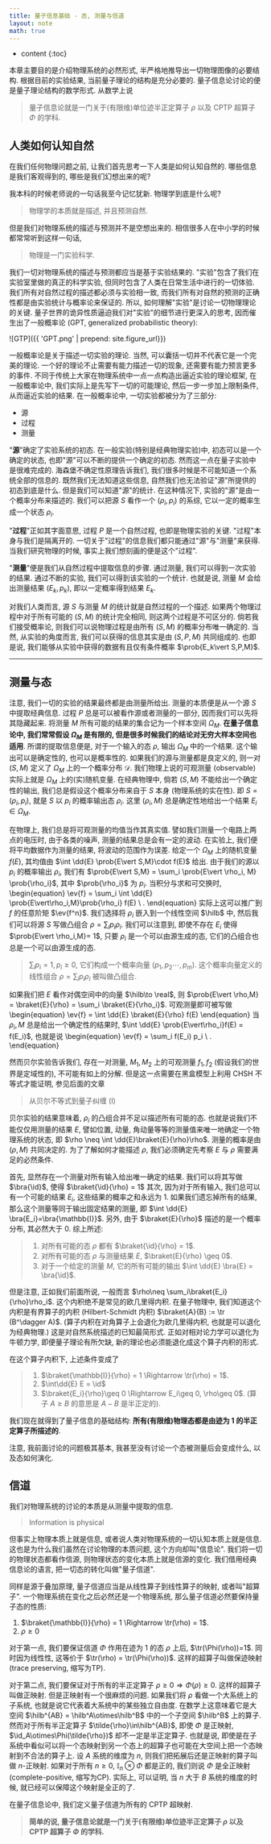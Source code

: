 ```yaml
---
title: 量子信息基础 - 态, 测量与信道
layout: note
math: true
---
```


* content
{:toc}


本章主要目的是介绍物理系统的必然形式, 半严格地推导出一切物理图像的必要结构.
根据目前的实验结果, 当前量子理论的结构是充分必要的.
量子信息论讨论的便是量子理论结构的数学形式. 从数学上说

>量子信息论就是一门关于(有限维)单位迹半正定算子 $\rho$ 以及 CPTP 超算子 $\Phi$ 的学科.

## 人类如何认知自然

在我们任何物理问题之前, 让我们首先思考一下人类是如何认知自然的.
哪些信息是我们客观得到的, 哪些是我们幻想出来的呢?

我本科的时候老师说的一句话我至今记忆犹新. 物理学到底是什么呢?

>物理学的本质就是描述, 并且预测自然.

但是我们对物理系统的描述与预测并不是空想出来的.
相信很多人在中小学的时候都常常听到这样一句话,

> 物理是一门实验科学.

我们一切对物理系统的描述与预测都应当是基于实验结果的.
"实验"包含了我们在实验室里做的真正的科学实验,
但同时包含了人类在日常生活中进行的一切体验. 我们所有对自然过程的描述都必须与实验相一致,
而我们所有对自然的预测的正确性都是由实验统计与概率论来保证的. 所以,
如何理解"实验"是讨论一切物理理论的关键.
量子世界的诡异性质逼迫我们对"实验"的细节进行更深入的思考, 因而催生出了一般概率论
(GPT, generalized probabilistic theory):

![GTP]({{ 'GPT.png' | prepend: site.figure_url}})

一般概率论是关于描述一切实验的理论.
当然, 可以囊括一切并不代表它是一个完美的理论.
一个好的理论不止需要有能力描述一切的现象, 还需要有能力预言更多的事件.
不同于传统上大家在物理系统中一点一点构造出逼近实验的理论框架, 在一般概率论中,
我们实际上是先写下一切的可能理论, 然后一步一步加上限制条件, 从而逼近实验的结果.
在一般概率论中, 一切实验都被分为了三部分:

* 源
* 过程
* 测量

"**源**"确定了实验系统的初态.
在一般实验(特别是经典物理实验)中, 初态可以是一个确定的状态, 也即"源"可以不断的提供一个确定的初态.
然而这一点在量子实验中是很难完成的.
海森堡不确定性原理告诉我们, 我们很多时候是不可能知道一个系统全部的信息的.
既然我们无法知道这些信息, 自然我们也无法验证"源"所提供的初态到底是什么.
但是我们可以知道"源"的统计.
在这种情况下, 实验的"源"是由一个概率分布来描述的.
我们可以把源 $S$ 看作一个 $(\rho_i,p_i)$ 的系综, 它以一定的概率生成一个状态 $\rho_i$.

"**过程**"正如其字面意思, 过程 $P$ 是一个自然过程, 也即是物理实验的关键.
"过程"本身与我们是隔离开的.
一切关于"过程"的信息我们都只能通过"源"与"测量"来获得.
当我们研究物理的时候, 事实上我们想刻画的便是这个"过程".

"**测量**"便是我们从自然过程中提取信息的步骤. 通过测量, 我们可以得到一次实验的结果.
通过不断的实验, 我们可以得到该实验的一个统计.
也就是说, 测量 $M$ 会给出测量结果 $(E_k, p_k)$, 即以一定概率得到结果 $E_k$.

对我们人类而言, 源 $S$ 与测量 $M$ 的统计就是自然过程的一个描述.
如果两个物理过程中对于所有可能的 $(S,M)$ 的统计完全相同, 则这两个过程是不可区分的.
倘若我们接受概率论, 则我们可以说物理过程是由所有 $(S,M)$ 的概率分布唯一确定的.
当然, 从实验的角度而言, 我们可以获得的信息其实是由 $(S,P,M)$ 共同组成的.
也即是说, 我们能够从实验中获得的数据有且仅有条件概率 $\prob{E_k\vert S,P,M}$.

---

<!-- ## 真正的物理

我们前面所说的一般概率论过于抽象, 实际上与我们想理解的物理由所差异.
为了讨论具体的物理问题, 我们总是需要对物理系统做一定的假设.

这些假设中最关键的一点便是叠加原理. 从某种角度来说, 这是现代物理学最核心的假设.
在叠加原理下, 一个系统的整体演化可以被看作不同自由度上的演化的线性叠加.
除却我们对物体的本能的分割之外 (比如我们可以区分桌子与桌子上的杯子),
所有人在初学物理时接触到最简单的叠加原理便是作用在质点上的力可以拆解成空间中不同方向的力的叠加.
这在国内通常是高中物理的第一课.

![Decomposition]({{ 'Decomposition.png' | prepend: site.figure_url}})

在物理中我们将这些最基本的自由度组合起来, 作为基底. 在数学上它们就构成了一个线性空间.
(有限维)线性空间最漂亮的一点便是, 一旦我们确定了一组完备基底 $(e_1,e_2,\cdots,e_n)$,
线性空间中的每一个态都可以由一组与基底一一对应的数字 $(a_1,a_2,\cdots,a_n)$
唯一地确定. 这样我们就将一个物理问题与线性代数问题一一对应了起来.

### 物理过程的本征态

在叠加原理的基本假设下, 我们的物理定律常常是由一组微分方程来刻画的(假设演化连续).
所谓的微分方程便是将每一时刻的演化算子线性化.
我们知道, 微分方程的所有的解都可以由这些微分方程的本征函数 $\rho$ 来刻画.
这些本征函数所对应的物理系统正是我们在叠加原理中使用的自然基底.
**这里的本征函数都可以对应到一个真实的物理系统, 我们把它们叫做"本征态"**.
当然, 这些本征态是物理过程(某个时刻)的本征态.
*比如量子力学中系统的演化由哈密顿量 $H$ 给出. 我们讨论量子力学问题的时候讨论的就是 $H$ 的本征态*. -->

## 测量与态

注意, 我们一切的实验的结果最终都是由测量所给出.
测量的本质便是从一个源 $S$ 中提取经典信息.
过程 $P$ 总是可以被看作源或者测量的一部分, 因而我们可以先将其隐藏起来.
将测量 $M$ 所有可能的结果的集合记为一个样本空间 $\Omega_M$.
**在量子信息论中, 我们常常假设 $\Omega_M$ 是有限的, 但是很多时候我们的结论对无穷大样本空间也适用**.
所谓的提取信息便是, 对于一个输入的态 $\rho$, 输出 $\Omega_M$ 中的一个结果.
这个输出可以是确定性的, 也可以是概率性的.
如果我们的源与测量都是良定义的, 则一对 $(S,M)$ 定义了 $\Omega_M$ 上的一个概率分布 $\mathcal{D}$.
我们物理上说的可观测量 (observable) 实际上就是 $\Omega_M$ 上的(实)随机变量.
在经典物理中, 倘若 $(S,M)$ 不能给出一个确定性的输出, 我们总是假设这个概率分布来自于 $S$ 本身 (物理系统的实在性).
即 $S = (\rho_i, p_i)$, 就是 $S$ 以 $p_i$ 的概率输出态 $\rho_i$.
这里 $(\rho_i,M)$ 总是确定性地给出一个结果 $E_i \in \Omega_M$.

在物理上, 我们总是将可观测量的均值当作其真实值.
譬如我们测量一个电路上两点的电压时, 由于各类的噪声, 测量的结果总是会有一定的波动.
在实验上, 我们便将平均数据作为测量的结果, 将波动的范围作为误差.
给定一个 $\Omega_M$ 上的随机变量 $f(E)$, 其均值由 $\int \dd{E} \prob{E\vert S,M}\cdot f(E)$ 给出.
由于我们的源以 $p_i$ 的概率输出 $\rho_i$, 我们有 $\prob{E\vert S,M} = \sum_i \prob{E\vert \rho_i, M} \prob{\rho_i}$, 其中 $\prob{\rho_i}$ 为 $p_i$.
当积分与求和可交换时,
\begin{equation}
    \ev{f} = \sum_i \int \dd{E} \prob{E\vert\rho_i,M}\prob{\rho_i} f(E) \ .
\end{equation}
实际上这可以推广到 $f$ 的任意阶矩 $\ev{f^n}$.
我们选择将 $\rho_i$ 嵌入到一个线性空间 $\hilb$ 中, 然后我们可以将源 $S$ 写做凸组合 $\rho = \sum_i p_i \rho_i$.
我们可以注意到, 即使不存在 $E_i$ 使得 $\prob{E\vert \rho_i,M}= 1$, 只要 $\rho_i$ 是一个可以由源生成的态, 它们的凸组合也总是一个可以由源生成的态.

> $\sum_ip_i=1, p_i\geq 0$, 它们构成一个概率向量 $(p_1,p_2\cdots,p_m)$.
> 这个概率向量定义的线性组合 $\rho=\sum_i p_i\rho_i$ 被叫做凸组合.

如果我们把 $E$ 看作对偶空间中的向量 $\hilb\to \real$, 则 $\prob{E\vert \rho,M} = \braket{E}{\rho} = \sum_i \braket{E}{\rho_i}$.
可观测量即可被写做
\begin{equation}
    \ev{f} = \int \dd{E} \braket{E}{\rho} f(E)
\end{equation}
当 $\rho_i, M$ 总是给出一个确定性的结果时, $\int \dd{E} \prob{E\vert\rho_i}f(E) = f(E_i)$, 也就是说
\begin{equation}
    \ev{f} = \sum_i f(E_i) p_i \ .
\end{equation}

然而贝尔实验告诉我们, 存在一对测量, $M_1,M_2$ 上的可观测量 $f_1,f_2$ (假设我们的世界是定域性的), 不可能有如上的分解.
但是这一点需要在黑盒模型上利用 CHSH 不等式才能证明, 参见后面的文章

> 从贝尔不等式到量子纠缠 (I)

贝尔实验的结果意味着, $\rho_i$ 的凸组合并不足以描述所有可能的态.
也就是说我们不能仅仅用测量的结果 $E$, 譬如位置, 动量, 角动量等等的测量值来唯一地确定一个物理系统的状态, 即 $\rho \neq \int \dd{E}\braket{E}{\rho}\rho$.
测量的概率是由 $(\rho,M)$ 共同决定的.
为了了解如何才能描述 $\rho$, 我们必须确定先考察 $E$ 与 $\rho$ 需要满足的必然条件.

首先, 显然存在一个测量对所有输入给出唯一确定的结果.
我们可以将其写做 $\bra{\id}$, 使得 $\braket{\id}{\rho} = 1$
其次, 因为对于所有输入, 我们总可以有一个可能的结果 $E_i$, 这些结果的概率之和永远为 $1$.
如果我们遗忘掉所有的结果, 那么这个测量等同于输出固定结果的测量, 即 $\int \dd{E} \bra{E_i}=\bra{\mathbb{I}}$.
另外, 由于 $\braket{E}{\rho}$ 描述的是一个概率分布, 其必然大于 $0$.
综上所述:

> 1. 对所有可能的态 $\rho$ 都有 $\braket{\id}{\rho} = 1$.
> 2. 对所有可能的态 $\rho$ 与测量结果 $E$, $\braket{E}{\rho} \geq 0$.
> 3. 对于一个给定的测量 $M$, 它的所有可能的输出 $\int \dd{E} \bra{E} = \bra{\id}$.

但是注意, 正如我们前面所说, 一般而言 $\rho\neq \sum_i\braket{E_i}{\rho}\rho_i$.
这个内积绝不是常见的欧几里得内积.
在量子物理中, 我们知道这个内积是有界算子的内积 (Hilbert-Schmidt 内积) $\braket{A}{B} := \tr (B^\dagger A)$.
(算子内积在对角算子上会退化为欧几里得内积, 也就是可以退化为经典物理.)
这是对自然系统描述的已知最简形式.
正如对相对论力学可以退化为牛顿力学, 即便量子理论有所欠缺, 新的理论也必须能退化成这个算子内积的形式.

在这个算子内积下, 上述条件变成了

> 1. $\braket{\mathbb{I}}{\rho} = 1 \Rightarrow \tr(\rho) = 1$.
> 2. $\int\dd{E} E = \id$
> 3. $\braket{E_i}{\rho}\geq 0 \Rightarrow E_i\geq 0, \rho\geq 0$.
    (算子 $A\geq B$ 的意思是 $A-B$ 是半正定的).

我们现在就得到了量子信息的基础结构: **所有(有限维)物理态都是由迹为 1 的半正定算子所描述的**.

注意, 我前面讨论的问题极其基本, 我甚至没有讨论一个态被测量后会变成什么, 以及态如何演化.

## 信道

我们对物理系统的讨论的本质是从测量中提取的信息.

> Information is physical

但事实上物理本质上就是信息, 或者说人类对物理系统的一切认知本质上就是信息.
这也是为什么我们虽然在讨论物理的本质问题, 这个方向却叫"信息论".
我们将一切的物理状态都看作信源, 则物理状态的变化本质上就是信源的变化.
我们借用经典信息论的语言, 把一切态的转化叫做"量子信道".

同样是源于叠加原理, 量子信道应当是从线性算子到线性算子的映射, 或者叫"超算子".
一个物理系统在变化之后必然还是一个物理系统, 那么量子信道必然要保持量子态的性质:

1. $\braket{\mathbb{I}}{\rho} = 1 \Rightarrow \tr(\rho) = 1$.
2. $\rho\geq 0$

对于第一点, 我们要保证信道 $\Phi$ 作用在迹为 1 的态 $\rho$ 上后, $\tr(\Phi(\rho))=1$.
同时因为线性性, 这等价于 $\tr(\rho) = \tr(\Phi(\rho))$.
这样的超算子叫做保迹映射 (trace preserving, 缩写为TP).

对于第二点, 我们要保证对于所有的半正定算子 $\rho\geq 0\Rightarrow \Phi(\rho)\geq0$.
这样的超算子叫做正映射.
但是正映射有一个很麻烦的问题.
如果我们将 $\rho$ 看做一个大系统上的子系统, 也就是说它代表着大系统中的某些独立自由度.
在数学上这意味着它是大空间 $\hilb^{AB} = \hilb^A\otimes\hilb^B$ 中的一个子空间 $\hilb^B$ 上的算子.
然而对于所有半正定算子 $\tilde{\rho}\in\hilb^{AB}$, 即使 $\Phi$ 是正映射, $\id_A\otimes\Phi(\tilde{\rho})$ 却不一定是半正定算子.
也就是说, 即使是在子系统中看似可以将一个态映射到另一个态上的超算子也可能在大空间上把一个态映射到不合法的算子上.
设 $A$ 系统的维度为 $n$, 则我们把拓展后还是正映射的算子叫做 $n$-正映射.
如果对于所有 $n\geq 0$, $\mathbb{I}_n\otimes\Phi$ 都是正的,
我们则说 $\Phi$ 是全正映射 (complete-positive, 缩写为CP).
实际上, 可以证明, 当 $n$ 大于 $B$ 系统的维度的时候, 就已经可以保障这个映射是全正的了.

在量子信息论中, 我们定义量子信道为所有的 CPTP 超映射.

> **简单的说, 量子信息论就是一门关于(有限维)单位迹半正定算子 $\rho$ 以及 CPTP 超算子 $\Phi$ 的学科.**